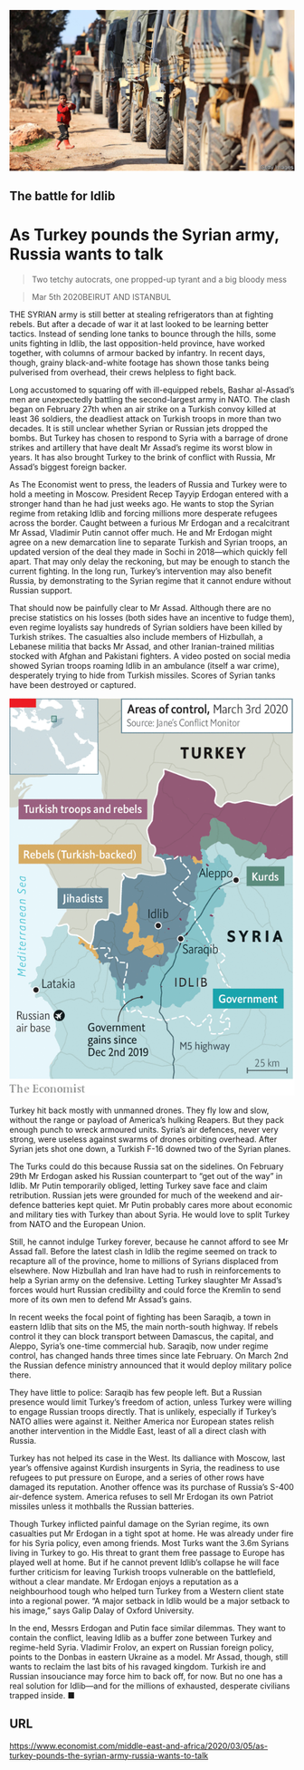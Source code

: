 ![](./images/20200307_MAP001.jpg)

## The battle for Idlib

# As Turkey pounds the Syrian army, Russia wants to talk

> Two tetchy autocrats, one propped-up tyrant and a big bloody mess

> Mar 5th 2020BEIRUT AND ISTANBUL

THE SYRIAN army is still better at stealing refrigerators than at fighting rebels. But after a decade of war it at last looked to be learning better tactics. Instead of sending lone tanks to bounce through the hills, some units fighting in Idlib, the last opposition-held province, have worked together, with columns of armour backed by infantry. In recent days, though, grainy black-and-white footage has shown those tanks being pulverised from overhead, their crews helpless to fight back.

Long accustomed to squaring off with ill-equipped rebels, Bashar al-Assad’s men are unexpectedly battling the second-largest army in NATO. The clash began on February 27th when an air strike on a Turkish convoy killed at least 36 soldiers, the deadliest attack on Turkish troops in more than two decades. It is still unclear whether Syrian or Russian jets dropped the bombs. But Turkey has chosen to respond to Syria with a barrage of drone strikes and artillery that have dealt Mr Assad’s regime its worst blow in years. It has also brought Turkey to the brink of conflict with Russia, Mr Assad’s biggest foreign backer.

As The Economist went to press, the leaders of Russia and Turkey were to hold a meeting in Moscow. President Recep Tayyip Erdogan entered with a stronger hand than he had just weeks ago. He wants to stop the Syrian regime from retaking Idlib and forcing millions more desperate refugees across the border. Caught between a furious Mr Erdogan and a recalcitrant Mr Assad, Vladimir Putin cannot offer much. He and Mr Erdogan might agree on a new demarcation line to separate Turkish and Syrian troops, an updated version of the deal they made in Sochi in 2018—which quickly fell apart. That may only delay the reckoning, but may be enough to stanch the current fighting. In the long run, Turkey’s intervention may also benefit Russia, by demonstrating to the Syrian regime that it cannot endure without Russian support.

That should now be painfully clear to Mr Assad. Although there are no precise statistics on his losses (both sides have an incentive to fudge them), even regime loyalists say hundreds of Syrian soldiers have been killed by Turkish strikes. The casualties also include members of Hizbullah, a Lebanese militia that backs Mr Assad, and other Iranian-trained militias stocked with Afghan and Pakistani fighters. A video posted on social media showed Syrian troops roaming Idlib in an ambulance (itself a war crime), desperately trying to hide from Turkish missiles. Scores of Syrian tanks have been destroyed or captured.



![](./images/20200307_MAM988.png)

Turkey hit back mostly with unmanned drones. They fly low and slow, without the range or payload of America’s hulking Reapers. But they pack enough punch to wreck armoured units. Syria’s air defences, never very strong, were useless against swarms of drones orbiting overhead. After Syrian jets shot one down, a Turkish F-16 downed two of the Syrian planes.

The Turks could do this because Russia sat on the sidelines. On February 29th Mr Erdogan asked his Russian counterpart to “get out of the way” in Idlib. Mr Putin temporarily obliged, letting Turkey save face and claim retribution. Russian jets were grounded for much of the weekend and air-defence batteries kept quiet. Mr Putin probably cares more about economic and military ties with Turkey than about Syria. He would love to split Turkey from NATO and the European Union.

Still, he cannot indulge Turkey forever, because he cannot afford to see Mr Assad fall. Before the latest clash in Idlib the regime seemed on track to recapture all of the province, home to millions of Syrians displaced from elsewhere. Now Hizbullah and Iran have had to rush in reinforcements to help a Syrian army on the defensive. Letting Turkey slaughter Mr Assad’s forces would hurt Russian credibility and could force the Kremlin to send more of its own men to defend Mr Assad’s gains.

In recent weeks the focal point of fighting has been Saraqib, a town in eastern Idlib that sits on the M5, the main north-south highway. If rebels control it they can block transport between Damascus, the capital, and Aleppo, Syria’s one-time commercial hub. Saraqib, now under regime control, has changed hands three times since late February. On March 2nd the Russian defence ministry announced that it would deploy military police there.

They have little to police: Saraqib has few people left. But a Russian presence would limit Turkey’s freedom of action, unless Turkey were willing to engage Russian troops directly. That is unlikely, especially if Turkey’s NATO allies were against it. Neither America nor European states relish another intervention in the Middle East, least of all a direct clash with Russia.

Turkey has not helped its case in the West. Its dalliance with Moscow, last year’s offensive against Kurdish insurgents in Syria, the readiness to use refugees to put pressure on Europe, and a series of other rows have damaged its reputation. Another offence was its purchase of Russia’s S-400 air-defence system. America refuses to sell Mr Erdogan its own Patriot missiles unless it mothballs the Russian batteries.

Though Turkey inflicted painful damage on the Syrian regime, its own casualties put Mr Erdogan in a tight spot at home. He was already under fire for his Syria policy, even among friends. Most Turks want the 3.6m Syrians living in Turkey to go. His threat to grant them free passage to Europe has played well at home. But if he cannot prevent Idlib’s collapse he will face further criticism for leaving Turkish troops vulnerable on the battlefield, without a clear mandate. Mr Erdogan enjoys a reputation as a neighbourhood tough who helped turn Turkey from a Western client state into a regional power. “A major setback in Idlib would be a major setback to his image,” says Galip Dalay of Oxford University.

In the end, Messrs Erdogan and Putin face similar dilemmas. They want to contain the conflict, leaving Idlib as a buffer zone between Turkey and regime-held Syria. Vladimir Frolov, an expert on Russian foreign policy, points to the Donbas in eastern Ukraine as a model. Mr Assad, though, still wants to reclaim the last bits of his ravaged kingdom. Turkish ire and Russian insouciance may force him to back off, for now. But no one has a real solution for Idlib—and for the millions of exhausted, desperate civilians trapped inside. ■

## URL

https://www.economist.com/middle-east-and-africa/2020/03/05/as-turkey-pounds-the-syrian-army-russia-wants-to-talk
